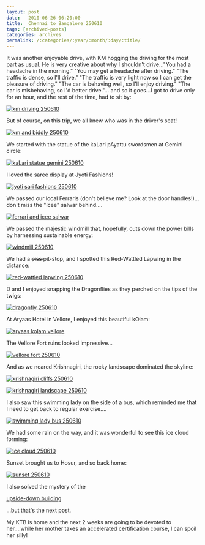 ```yaml
---
layout: post
date:	2010-06-26 06:20:00
title:  Chennai to Bangalore 250610
tags: [archived-posts]
categories: archives
permalink: /:categories/:year/:month/:day/:title/
---
```

It was another enjoyable drive, with KM hogging the driving for the most part as usual. He is very creative about why I shouldn't drive..."You had a headache in the morning." "You may get a headache after driving." "The traffic is dense, so I'll drive." "The traffic is very light now so I can get the pleasure of driving." "The car is behaving well, so I'll enjoy driving." "The car is misbehaving, so I'd better drive."... and so it goes...I got to drive only for an hour, and the rest of the time, had to sit by:


<a href="http://s967.photobucket.com/albums/ae160/pedoral/?action=view&current=IMG_6806.jpg" target="_blank"><img src="http://i967.photobucket.com/albums/ae160/pedoral/IMG_6806.jpg" border="0" alt="km driving 250610"></a>

But of course, on this trip, we all knew who was in the driver's seat!

<a href="http://s967.photobucket.com/albums/ae160/pedoral/?action=view&current=IMG_6750.jpg" target="_blank"><img src="http://i967.photobucket.com/albums/ae160/pedoral/IMG_6750.jpg" border="0" alt="km and biddly 250610"></a>


<lj-cut text="scenes from the drive">


We started with the statue of the kaLari pAyattu swordsmen at Gemini circle:

<a href="http://s967.photobucket.com/albums/ae160/pedoral/?action=view&current=IMG_6751.jpg" target="_blank"><img src="http://i967.photobucket.com/albums/ae160/pedoral/IMG_6751.jpg" border="0" alt="kaLari statue gemini 250610"></a>


I loved the saree display at Jyoti Fashions!

<a href="http://s967.photobucket.com/albums/ae160/pedoral/?action=view&current=IMG_6758.jpg" target="_blank"><img src="http://i967.photobucket.com/albums/ae160/pedoral/IMG_6758.jpg" border="0" alt="jyoti sari fashions 250610"></a>

We passed our local Ferraris (don't believe me? Look at the door handles!)... don't miss the "Icee" salwar behind....

<a href="http://s967.photobucket.com/albums/ae160/pedoral/?action=view&current=IMG_6760-1.jpg" target="_blank"><img src="http://i967.photobucket.com/albums/ae160/pedoral/IMG_6760-1.jpg" border="0" alt="ferrari and icee salwar"></a>

We passed the majestic windmill that, hopefully, cuts down the power bills by harnessing sustainable energy:

<a href="http://s967.photobucket.com/albums/ae160/pedoral/?action=view&current=IMG_6765.jpg" target="_blank"><img src="http://i967.photobucket.com/albums/ae160/pedoral/IMG_6765.jpg" border="0" alt="windmill 250610"></a>

We had a <strike> piss </strike> pit-stop, and I spotted this Red-Wattled Lapwing in the distance:

<a href="http://s967.photobucket.com/albums/ae160/pedoral/?action=view&current=IMG_6778.jpg" target="_blank"><img src="http://i967.photobucket.com/albums/ae160/pedoral/IMG_6778.jpg" border="0" alt="red-wattled lapwing 250610"></a>


D and I enjoyed snapping the Dragonflies as they perched on the tips of the twigs:


<a href="http://s967.photobucket.com/albums/ae160/pedoral/?action=view&current=IMG_6775-1.jpg" target="_blank"><img src="http://i967.photobucket.com/albums/ae160/pedoral/IMG_6775-1.jpg" border="0" alt="dragonfly 250610"></a>


At Aryaas Hotel in Vellore, I enjoyed this beautiful kOlam:

<a href="http://s967.photobucket.com/albums/ae160/pedoral/?action=view&current=IMG_6794.jpg" target="_blank"><img src="http://i967.photobucket.com/albums/ae160/pedoral/IMG_6794.jpg" border="0" alt="aryaas kolam vellore"></a>

The Vellore Fort ruins looked impressive...

<a href="http://s967.photobucket.com/albums/ae160/pedoral/?action=view&current=IMG_6796.jpg" target="_blank"><img src="http://i967.photobucket.com/albums/ae160/pedoral/IMG_6796.jpg" border="0" alt="vellore fort 250610"></a>

And as we neared Krishnagiri, the rocky landscape dominated the skyline:

<a href="http://s967.photobucket.com/albums/ae160/pedoral/?action=view&current=IMG_6804.jpg" target="_blank"><img src="http://i967.photobucket.com/albums/ae160/pedoral/IMG_6804.jpg" border="0" alt="krishnagiri cliffs 250610"></a>



<a href="http://s967.photobucket.com/albums/ae160/pedoral/?action=view&current=IMG_6791.jpg" target="_blank"><img src="http://i967.photobucket.com/albums/ae160/pedoral/IMG_6791.jpg" border="0" alt="krishnagiri landscape 250610"></a>

I also saw this swimming lady on the side of a bus, which reminded me that I need to get back to regular exercise....


<a href="http://s967.photobucket.com/albums/ae160/pedoral/?action=view&current=IMG_6789.jpg" target="_blank"><img src="http://i967.photobucket.com/albums/ae160/pedoral/IMG_6789.jpg" border="0" alt="swimming lady bus 250610"></a>


We had some rain on the way, and it was wonderful to see this ice cloud forming:

<a href="http://s967.photobucket.com/albums/ae160/pedoral/?action=view&current=IMG_6819.jpg" target="_blank"><img src="http://i967.photobucket.com/albums/ae160/pedoral/IMG_6819.jpg" border="0" alt="ice cloud 250610"></a>


</lj-cut>

Sunset brought us to Hosur, and so back home:


<a href="http://s967.photobucket.com/albums/ae160/pedoral/?action=view&current=IMG_6815.jpg" target="_blank"><img src="http://i967.photobucket.com/albums/ae160/pedoral/IMG_6815.jpg" border="0" alt="sunset 250610"></a>

I also solved the mystery of the 

<a href="http://deponti.livejournal.com/682467.html"> upside-down building </a>


...but that's the next post.

My KTB is home and the next 2 weeks are going to be devoted to her....while her mother takes an accelerated certification course, I can spoil her silly!
